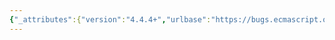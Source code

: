 ```yaml
---
{"_attributes":{"version":"4.4.4+","urlbase":"https://bugs.ecmascript.org/","maintainer":"dherman@mozilla.com"},"bug":{"bug_id":2337,"creation_ts":"2013-11-28 01:55:00 -0800","short_desc":"Remove Reflect.hasOwn method","delta_ts":"2014-05-06 16:54:02 -0700","product":"Draft for 6th Edition","component":"technical issue","version":"Rev 21: November 8, 2013 Draft","rep_platform":"All","op_sys":"All","bug_status":"RESOLVED","resolution":"FIXED","priority":"Normal","bug_severity":"enhancement","everconfirmed":true,"reporter":{"uid":"tomvc.be","name":"Tom Van Cutsem"},"assigned_to":{"uid":"allen","name":"Allen Wirfs-Brock"},"long_desc":[{"commentid":6865,"comment_count":0,"who":{"uid":"tomvc.be","name":"Tom Van Cutsem"},"bug_when":"2013-11-28 01:55:23 -0800","thetext":"At the November TC39 meeting it was decided to remove the \"hasOwn\" trap from the Proxy API. Given the one-to-one correspondence between Proxy traps and Reflect methods,  we should probably also remove Reflect.hasOwn <http://people.mozilla.org/~jorendorff/es6-draft.html#sec-reflect.hasown>"},{"commentid":7859,"comment_count":1,"who":{"uid":"allen","name":"Allen Wirfs-Brock"},"bug_when":"2014-04-19 17:13:30 -0700","thetext":"fixed i rev24 editor's draft"},{"commentid":8192,"comment_count":2,"who":{"uid":"allen","name":"Allen Wirfs-Brock"},"bug_when":"2014-05-06 16:54:02 -0700","thetext":"fixed in rev24"}]}}
---
```

